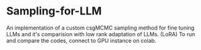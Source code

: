 # Sampling-for-LLM
An implementation of a custom csgMCMC sampling method for fine tuning LLMs and it's comparision with low rank adaptation of LLMs. (LoRA) 
To run and compare the codes, connect to GPU instance on colab. 
